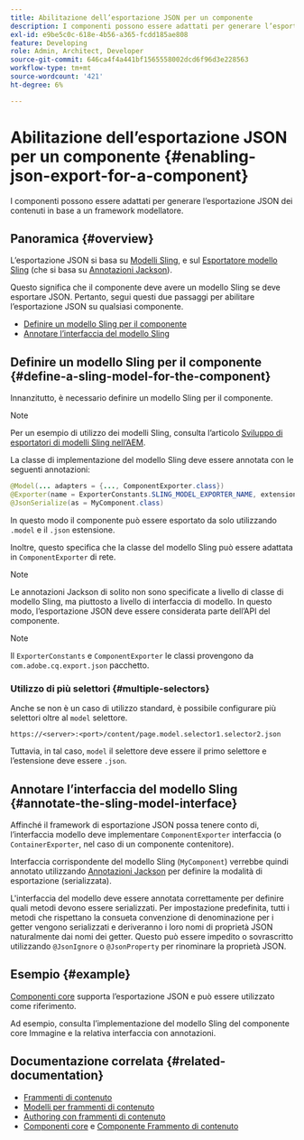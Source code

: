 ```yaml
---
title: Abilitazione dell’esportazione JSON per un componente
description: I componenti possono essere adattati per generare l’esportazione JSON dei contenuti in base a un framework modellatore.
exl-id: e9be5c0c-618e-4b56-a365-fcdd185ae808
feature: Developing
role: Admin, Architect, Developer
source-git-commit: 646ca4f4a441bf1565558002dcd6f96d3e228563
workflow-type: tm+mt
source-wordcount: '421'
ht-degree: 6%

---
```


# Abilitazione dell’esportazione JSON per un componente {#enabling-json-export-for-a-component}

I componenti possono essere adattati per generare l’esportazione JSON dei contenuti in base a un framework modellatore.

## Panoramica {#overview}

L’esportazione JSON si basa su [Modelli Sling](https://sling.apache.org/documentation/bundles/models.html), e sul [Esportatore modello Sling](https://sling.apache.org/documentation/bundles/models.html#exporter-framework-since-130) (che si basa su [Annotazioni Jackson](https://github.com/FasterXML/jackson-annotations/wiki/Jackson-Annotations)).

Questo significa che il componente deve avere un modello Sling se deve esportare JSON. Pertanto, segui questi due passaggi per abilitare l’esportazione JSON su qualsiasi componente.

* [Definire un modello Sling per il componente](#define-a-sling-model-for-the-component)
* [Annotare l’interfaccia del modello Sling](#annotate-the-sling-model-interface)

## Definire un modello Sling per il componente {#define-a-sling-model-for-the-component}

Innanzitutto, è necessario definire un modello Sling per il componente.

>[!NOTE]
>
>Per un esempio di utilizzo dei modelli Sling, consulta l’articolo [Sviluppo di esportatori di modelli Sling nell’AEM](https://experienceleague.adobe.com/docs/experience-manager-learn/foundation/development/develop-sling-model-exporter.html?lang=it).

La classe di implementazione del modello Sling deve essere annotata con le seguenti annotazioni:

```java
@Model(... adapters = {..., ComponentExporter.class})
@Exporter(name = ExporterConstants.SLING_MODEL_EXPORTER_NAME, extensions = ExporterConstants.SLING_MODEL_EXTENSION)
@JsonSerialize(as = MyComponent.class)
```

In questo modo il componente può essere esportato da solo utilizzando `.model` e il `.json` estensione.

Inoltre, questo specifica che la classe del modello Sling può essere adattata in `ComponentExporter` di rete.

>[!NOTE]
>
>Le annotazioni Jackson di solito non sono specificate a livello di classe di modello Sling, ma piuttosto a livello di interfaccia di modello. In questo modo, l’esportazione JSON deve essere considerata parte dell’API del componente.

>[!NOTE]
>
>Il `ExporterConstants` e `ComponentExporter` le classi provengono da `com.adobe.cq.export.json` pacchetto.

### Utilizzo di più selettori {#multiple-selectors}

Anche se non è un caso di utilizzo standard, è possibile configurare più selettori oltre al `model` selettore.

```
https://<server>:<port>/content/page.model.selector1.selector2.json
```

Tuttavia, in tal caso, `model` il selettore deve essere il primo selettore e l’estensione deve essere `.json`.

## Annotare l’interfaccia del modello Sling {#annotate-the-sling-model-interface}

Affinché il framework di esportazione JSON possa tenere conto di, l’interfaccia modello deve implementare `ComponentExporter` interfaccia (o `ContainerExporter`, nel caso di un componente contenitore).

Interfaccia corrispondente del modello Sling (`MyComponent`) verrebbe quindi annotato utilizzando [Annotazioni Jackson](https://github.com/FasterXML/jackson-annotations/wiki/Jackson-Annotations) per definire la modalità di esportazione (serializzata).

L&#39;interfaccia del modello deve essere annotata correttamente per definire quali metodi devono essere serializzati. Per impostazione predefinita, tutti i metodi che rispettano la consueta convenzione di denominazione per i getter vengono serializzati e deriveranno i loro nomi di proprietà JSON naturalmente dai nomi dei getter. Questo può essere impedito o sovrascritto utilizzando `@JsonIgnore` o `@JsonProperty` per rinominare la proprietà JSON.

## Esempio {#example}

[Componenti core](https://experienceleague.adobe.com/docs/experience-manager-core-components/using/introduction.html?lang=it) supporta l’esportazione JSON e può essere utilizzato come riferimento.

Ad esempio, consulta l’implementazione del modello Sling del componente core Immagine e la relativa interfaccia con annotazioni.

## Documentazione correlata {#related-documentation}

* [Frammenti di contenuto](/help/sites-cloud/administering/content-fragments/overview.md)
* [Modelli per frammenti di contenuto](/help/sites-cloud/administering/content-fragments/content-fragment-models.md)
* [Authoring con frammenti di contenuto](/help/sites-cloud/authoring/fragments/content-fragments.md)
* [Componenti core](https://experienceleague.adobe.com/docs/experience-manager-core-components/using/introduction.html?lang=it) e [Componente Frammento di contenuto](https://experienceleague.adobe.com/docs/experience-manager-core-components/using/components/content-fragment-component.html?lang=it)
